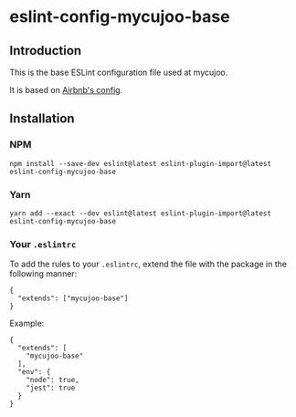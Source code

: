 # eslint-config-mycujoo-base

## Introduction

This is the base ESLint configuration file used at mycujoo.

It is based on [Airbnb's config](https://www.npmjs.com/package/eslint-config-airbnb-base).

## Installation

### NPM

```
npm install --save-dev eslint@latest eslint-plugin-import@latest eslint-config-mycujoo-base
```

### Yarn

```
yarn add --exact --dev eslint@latest eslint-plugin-import@latest eslint-config-mycujoo-base
```

### Your `.eslintrc`

To add the rules to your `.eslintrc`, extend the file with the package in the following manner:

```
{
  "extends": ["mycujoo-base"]
}
```

Example:
```
{
  "extends": [
    "mycujoo-base"
  ],
  "env": {
    "node": true,
    "jest": true
  }
}
```
